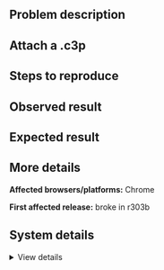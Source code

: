 ## Problem description



## Attach a .c3p



## Steps to reproduce



## Observed result



## Expected result



## More details



**Affected browsers/platforms:** Chrome

**First affected release:** broke in r303b

## System details

<details><summary>View details</summary>



</details>
